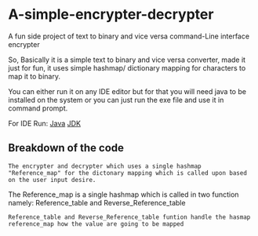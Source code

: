 # A-simple-encrypter-decrypter
A fun side project of text to binary and vice versa command-Line interface encrypter

So, Basically it is a simple text to binary and vice versa converter, made it just for fun, it uses simple hashmap/ dictionary mapping for characters to map it to binary.

You can either run it on any IDE editor but for that you will need java to be installed on the system or you can just run the exe file and use it in command prompt.

 For IDE Run:
 [Java](https://javadl.oracle.com/webapps/download/AutoDL?BundleId=248737_8c876547113c4e4aab3c868e9e0ec572)
 [JDK](https://www.oracle.com/in/java/technologies/downloads/)
                

## Breakdown of the code
    The encrypter and decrypter which uses a single hashmap "Reference_map" for the dictonary mapping which is called upon based on the user input desire.

The Reference_map is a single hashmap which is called in two function namely:
        Reference_table and Reverse_Reference_table

    Reference_table and Reverse_Reference_table funtion handle the hasmap reference_map how the value are going to be mapped 
    